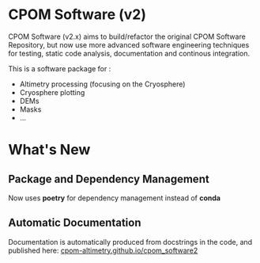 # CPOM Software (v2)

CPOM Software (v2.x) aims to build/refactor the original CPOM Software Repository, but now use more advanced software engineering techniques for testing, static code analysis, documentation and continous integration.

This is a software package for :

- Altimetry processing (focusing on the Cryosphere)
- Cryosphere plotting
- DEMs
- Masks
- ...
  
# What's New 

## Package and Dependency Management

Now uses **poetry** for dependency management instead of **conda**

## Automatic Documentation

Documentation is automatically produced from docstrings in the code, and published here: 
[cpom-altimetry.github.io/cpom_software2](https://cpom-altimetry.github.io/cpom_software2/)
